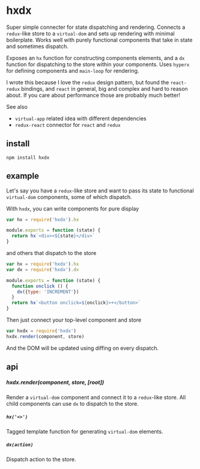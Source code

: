 # hxdx

Super simple connecter for state dispatching and rendering. Connects a `redux`-like store to a `virtual-dom` and sets up rendering with minimal boilerplate. Works well with purely functional components that take in state and sometimes dispatch. 

Exposes an `hx` function for constructing components elements, and a `dx` function for dispatching to the store within your components. Uses `hyperx` for defining components and `main-loop` for rendering.

I wrote this because I love the `redux` design pattern, but found the `react-redux` bindings, and `react` in general, big and complex and hard to reason about. If you care about performance those are probably much better!

See also
- `virtual-app` related idea with different dependencies
- `redux-react` connector for `react` and `redux`

## install

```
npm install hxdx
```

## example

Let's say you have a `redux`-like store and want to pass its state to functional `virtual-dom` components, some of which dispatch. 

With `hxdx`, you can write components for pure display

```javascript
var hx = require('hxdx').hx

module.exports = function (state) {
  return hx`<div><${state}</div>`
}
```

and others that dispatch to the store

```javascript
var hx = require('hxdx').hx
var dx = require('hxdx').dx

module.exports = function (state) {
  function onclick () {
    dx({type: 'INCREMENT'})
  }
  return hx`<button onclick=${onclick}>+</button>`
}
```

Then just connect your top-level component and store

```javascript
var hxdx = require('hxdx')
hxdx.render(component, store)
```

And the DOM will be updated using diffing on every dispatch.

## api

##### hxdx.render(component, store, [root])

Render a `virtual-dom` component and connect it to a `redux`-like store. All child components can use `dx` to dispatch to the store.

##### `hx('<>')`

Tagged template function for generating `virtual-dom` elements.

##### `dx(action)`

Dispatch action to the store.

